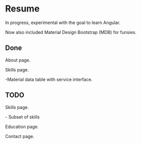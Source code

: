 # Resume
<p>In progress, experimental with the goal to learn Angular.</p>
<p>Now also included Material Design Bootstrap (MDB) for funsies.</p>

## Done
<p>About page.</p>
<p>Skills page.</p>
<p> -Material data table with service interface.</p>

## TODO
<p>Skills page.</p>
<p> - Subset of skills</p>
<p>Education page.</p>
<p>Contact page.</p>
